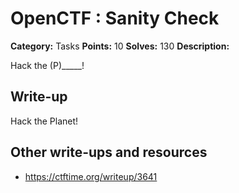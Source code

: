 # OpenCTF : Sanity Check

**Category:** Tasks
**Points:** 10
**Solves:** 130
**Description:**

Hack the (P)_____!

## Write-up

Hack the Planet!

## Other write-ups and resources

* https://ctftime.org/writeup/3641
